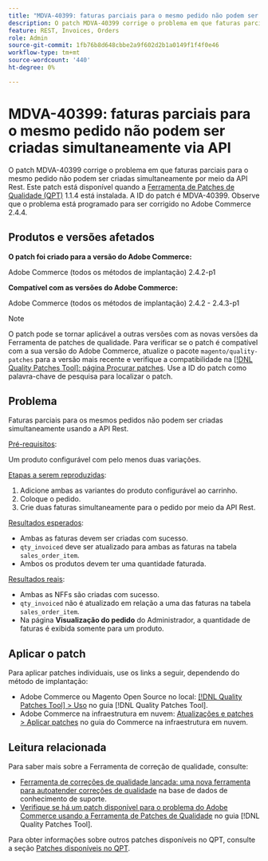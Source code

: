 ```yaml
---
title: "MDVA-40399: faturas parciais para o mesmo pedido não podem ser criadas simultaneamente via API"
description: O patch MDVA-40399 corrige o problema em que faturas parciais para o mesmo pedido não podem ser criadas simultaneamente por meio da API Rest. Este patch está disponível quando a [Ferramenta de correções de qualidade (QPT)](https://experienceleague.adobe.com/en/docs/commerce-knowledge-base/kb/announcements/commerce-announcements/magento-quality-patches-released-new-tool-to-self-serve-quality-patches) 1.1.4 está instalada. A ID do patch é MDVA-40399. Observe que o problema está programado para ser corrigido no Adobe Commerce 2.4.4.
feature: REST, Invoices, Orders
role: Admin
source-git-commit: 1fb76b8d648cbbe2a9f602d2b1a0149f1f4f0e46
workflow-type: tm+mt
source-wordcount: '440'
ht-degree: 0%

---
```


# MDVA-40399: faturas parciais para o mesmo pedido não podem ser criadas simultaneamente via API

O patch MDVA-40399 corrige o problema em que faturas parciais para o mesmo pedido não podem ser criadas simultaneamente por meio da API Rest. Este patch está disponível quando a [Ferramenta de Patches de Qualidade (QPT)](https://experienceleague.adobe.com/en/docs/commerce-knowledge-base/kb/announcements/commerce-announcements/magento-quality-patches-released-new-tool-to-self-serve-quality-patches) 1.1.4 está instalada. A ID do patch é MDVA-40399. Observe que o problema está programado para ser corrigido no Adobe Commerce 2.4.4.

## Produtos e versões afetados

**O patch foi criado para a versão do Adobe Commerce:**

Adobe Commerce (todos os métodos de implantação) 2.4.2-p1

**Compatível com as versões do Adobe Commerce:**

Adobe Commerce (todos os métodos de implantação) 2.4.2 - 2.4.3-p1

>[!NOTE]
>
>O patch pode se tornar aplicável a outras versões com as novas versões da Ferramenta de patches de qualidade. Para verificar se o patch é compatível com a sua versão do Adobe Commerce, atualize o pacote `magento/quality-patches` para a versão mais recente e verifique a compatibilidade na [[!DNL Quality Patches Tool]: página Procurar patches](https://experienceleague.adobe.com/en/docs/commerce-knowledge-base/kb/announcements/commerce-announcements/magento-quality-patches-released-new-tool-to-self-serve-quality-patches). Use a ID do patch como palavra-chave de pesquisa para localizar o patch.

## Problema

Faturas parciais para os mesmos pedidos não podem ser criadas simultaneamente usando a API Rest.

<u>Pré-requisitos</u>:

Um produto configurável com pelo menos duas variações.

<u>Etapas a serem reproduzidas</u>:

1. Adicione ambas as variantes do produto configurável ao carrinho.
1. Coloque o pedido.
1. Crie duas faturas simultaneamente para o pedido por meio da API Rest.

<u>Resultados esperados</u>:

* Ambas as faturas devem ser criadas com sucesso.
* `qty_invoiced` deve ser atualizado para ambas as faturas na tabela `sales_order_item`.
* Ambos os produtos devem ter uma quantidade faturada.

<u>Resultados reais</u>:

* Ambas as NFFs são criadas com sucesso.
* `qty_invoiced` não é atualizado em relação a uma das faturas na tabela `sales_order_item`.
* Na página **Visualização do pedido** do Administrador, a quantidade de faturas é exibida somente para um produto.

## Aplicar o patch

Para aplicar patches individuais, use os links a seguir, dependendo do método de implantação:

* Adobe Commerce ou Magento Open Source no local: [[!DNL Quality Patches Tool] > Uso](/help/tools/quality-patches-tool/usage.md) no guia [!DNL Quality Patches Tool].
* Adobe Commerce na infraestrutura em nuvem: [Atualizações e patches > Aplicar patches](https://experienceleague.adobe.com/docs/commerce-cloud-service/user-guide/develop/upgrade/apply-patches.html) no guia do Commerce na infraestrutura em nuvem.

## Leitura relacionada

Para saber mais sobre a Ferramenta de correção de qualidade, consulte:

* [Ferramenta de correções de qualidade lançada: uma nova ferramenta para autoatender correções de qualidade](https://experienceleague.adobe.com/en/docs/commerce-knowledge-base/kb/announcements/commerce-announcements/magento-quality-patches-released-new-tool-to-self-serve-quality-patches) na base de dados de conhecimento de suporte.
* [Verifique se há um patch disponível para o problema do Adobe Commerce usando a Ferramenta de Patches de Qualidade](/help/tools/quality-patches-tool/patches-available-in-qpt/check-patch-for-magento-issue-with-magento-quality-patches.md) no guia [!DNL Quality Patches Tool].

Para obter informações sobre outros patches disponíveis no QPT, consulte a seção [Patches disponíveis no QPT](https://experienceleague.adobe.com/tools/commerce-quality-patches/index.html).
